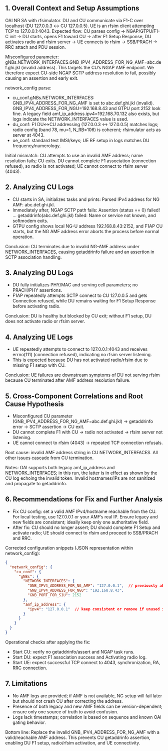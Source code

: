 ## 1. Overall Context and Setup Assumptions
OAI NR SA with rfsimulator. DU and CU communicate via F1-C over localhost (DU 127.0.0.3 ↔ CU 127.0.0.5). UE is an rfsim client attempting TCP to 127.0.0.1:4043. Expected flow: CU parses config → NGAP/GTPU/F1-C init → DU starts, opens F1 toward CU → after F1 Setup Response, DU activates radio and rfsim server → UE connects to rfsim → SSB/PRACH → RRC attach and PDU session.

Misconfigured parameter: gNBs.NETWORK_INTERFACES.GNB_IPV4_ADDRESS_FOR_NG_AMF=abc.def.ghi.jkl (invalid address). This targets the CU’s NGAP AMF endpoint. We therefore expect CU-side NGAP SCTP address resolution to fail, possibly causing an assertion and early exit.

network_config parse:
- cu_conf.gNBs.NETWORK_INTERFACES: GNB_IPV4_ADDRESS_FOR_NG_AMF is set to abc.def.ghi.jkl (invalid). GNB_IPV4_ADDRESS_FOR_NGU=192.168.8.43 and GTPU port 2152 look fine. A legacy field amf_ip_address.ipv4=192.168.70.132 also exists, but logs indicate the NETWORK_INTERFACES value is used.
- du_conf: F1 DU↔CU addressing (127.0.0.3 ↔ 127.0.0.5) matches logs; radio config (band 78, mu=1, N_RB=106) is coherent; rfsimulator acts as server at 4043.
- ue_conf: standard test IMSI/keys; UE RF setup in logs matches DU frequency/numerology.

Initial mismatch: CU attempts to use an invalid AMF address; name resolution fails; CU exits. DU cannot complete F1 association (connection refused), so radio is not activated; UE cannot connect to rfsim server (4043).

## 2. Analyzing CU Logs
- CU starts in SA, initializes tasks and prints: Parsed IPv4 address for NG AMF: abc.def.ghi.jkl.
- Immediately after, NGAP SCTP path fails: Assertion (status == 0) failed! … getaddrinfo(abc.def.ghi.jkl) failed: Name or service not known, and softmodem exits.
- GTPU config shows local NG-U address 192.168.8.43:2152, and F1AP CU starts, but the NG AMF address error aborts the process before normal operation.

Conclusion: CU terminates due to invalid NG-AMF address under NETWORK_INTERFACES, causing getaddrinfo failure and an assertion in SCTP association handling.

## 3. Analyzing DU Logs
- DU fully initializes PHY/MAC and serving cell parameters; no PRACH/PHY assertions.
- F1AP repeatedly attempts SCTP connect to CU 127.0.0.5 and gets Connection refused, while DU remains waiting for F1 Setup Response before activating radio.

Conclusion: DU is healthy but blocked by CU exit; without F1 setup, DU does not activate radio or rfsim server.

## 4. Analyzing UE Logs
- UE repeatedly attempts to connect to 127.0.0.1:4043 and receives errno(111) (connection refused), indicating no rfsim server listening.
- This is expected because DU has not activated radio/rfsim due to missing F1 setup with CU.

Conclusion: UE failures are downstream symptoms of DU not serving rfsim because CU terminated after AMF address resolution failure.

## 5. Cross-Component Correlations and Root Cause Hypothesis
- Misconfigured CU parameter (GNB_IPV4_ADDRESS_FOR_NG_AMF=abc.def.ghi.jkl) → getaddrinfo error → SCTP assertion → CU exit.
- DU cannot complete F1 with CU → radio not activated → rfsim server not listening.
- UE cannot connect to rfsim (4043) → repeated TCP connection refusals.

Root cause: invalid AMF address string in CU NETWORK_INTERFACES. All other issues cascade from CU termination.

Notes: OAI supports both legacy amf_ip_address and NETWORK_INTERFACES; in this run, the latter is in effect as shown by the CU log echoing the invalid token. Invalid hostnames/IPs are not sanitized and propagate to getaddrinfo.

## 6. Recommendations for Fix and Further Analysis
- Fix CU config: set a valid AMF IPv4/hostname reachable from the CU. For local testing, use 127.0.0.1 or your AMF’s real IP. Ensure legacy and new fields are consistent; ideally keep only one authoritative field.
- After fix: CU should no longer assert; DU should complete F1 Setup and activate radio; UE should connect to rfsim and proceed to SSB/PRACH and RRC.

Corrected configuration snippets (JSON representation within network_config):

```json
{
  "network_config": {
    "cu_conf": {
      "gNBs": {
        "NETWORK_INTERFACES": {
          "GNB_IPV4_ADDRESS_FOR_NG_AMF": "127.0.0.1",  // previously abc.def.ghi.jkl (invalid)
          "GNB_IPV4_ADDRESS_FOR_NGU": "192.168.8.43",
          "GNB_PORT_FOR_S1U": 2152
        },
        "amf_ip_address": {
          "ipv4": "127.0.0.1"  // keep consistent or remove if unused in your version
        }
      }
    }
  }
}
```

Operational checks after applying the fix:
- Start CU: verify no getaddrinfo/assert and NGAP task runs.
- Start DU: expect F1 association success and Activating radio log.
- Start UE: expect successful TCP connect to 4043, synchronization, RA, RRC connection.

## 7. Limitations
- No AMF logs are provided; if AMF is not available, NG setup will fail later but should not crash CU after correcting the address.
- Presence of both legacy and new AMF fields can be version-dependent; ensure only one source of truth to avoid confusion.
- Logs lack timestamps; correlation is based on sequence and known OAI gating behavior.

Bottom line: Replace the invalid GNB_IPV4_ADDRESS_FOR_NG_AMF with a valid/reachable AMF address. This prevents CU getaddrinfo assertion, enabling DU F1 setup, radio/rfsim activation, and UE connectivity.